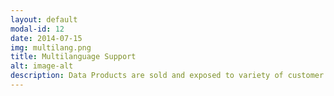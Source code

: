 ```yaml
---
layout: default
modal-id: 12
date: 2014-07-15
img: multilang.png
title: Multilanguage Support
alt: image-alt
description: Data Products are sold and exposed to variety of customer segments. Providing core data product metadata in multiple languages is a must have. In ODPS translations for different languages are in the same data product definition - one JSON package, not multiple files. Amount of translations is limitless. 
---
```

